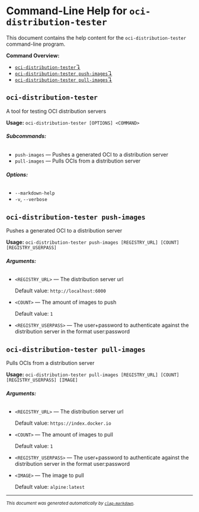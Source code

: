 # Command-Line Help for `oci-distribution-tester`

This document contains the help content for the `oci-distribution-tester` command-line program.

**Command Overview:**

* [`oci-distribution-tester`↴](#oci-distribution-tester)
* [`oci-distribution-tester push-images`↴](#oci-distribution-tester-push-images)
* [`oci-distribution-tester pull-images`↴](#oci-distribution-tester-pull-images)

## `oci-distribution-tester`

A tool for testing OCI distribution servers

**Usage:** `oci-distribution-tester [OPTIONS] <COMMAND>`

###### **Subcommands:**

* `push-images` — Pushes a generated OCI to a distribution server
* `pull-images` — Pulls OCIs from a distribution server

###### **Options:**

* `--markdown-help`
* `-v`, `--verbose`



## `oci-distribution-tester push-images`

Pushes a generated OCI to a distribution server

**Usage:** `oci-distribution-tester push-images [REGISTRY_URL] [COUNT] [REGISTRY_USERPASS]`

###### **Arguments:**

* `<REGISTRY_URL>` — The distribution server url

  Default value: `http://localhost:6000`
* `<COUNT>` — The amount of images to push

  Default value: `1`
* `<REGISTRY_USERPASS>` — The user+password to authenticate against the distribution server in the format user:password



## `oci-distribution-tester pull-images`

Pulls OCIs from a distribution server

**Usage:** `oci-distribution-tester pull-images [REGISTRY_URL] [COUNT] [REGISTRY_USERPASS] [IMAGE]`

###### **Arguments:**

* `<REGISTRY_URL>` — The distribution server url

  Default value: `https://index.docker.io`
* `<COUNT>` — The amount of images to pull

  Default value: `1`
* `<REGISTRY_USERPASS>` — The user+password to authenticate against the distribution server in the format user:password
* `<IMAGE>` — The image to pull

  Default value: `alpine:latest`



<hr/>

<small><i>
    This document was generated automatically by
    <a href="https://crates.io/crates/clap-markdown"><code>clap-markdown</code></a>.
</i></small>

